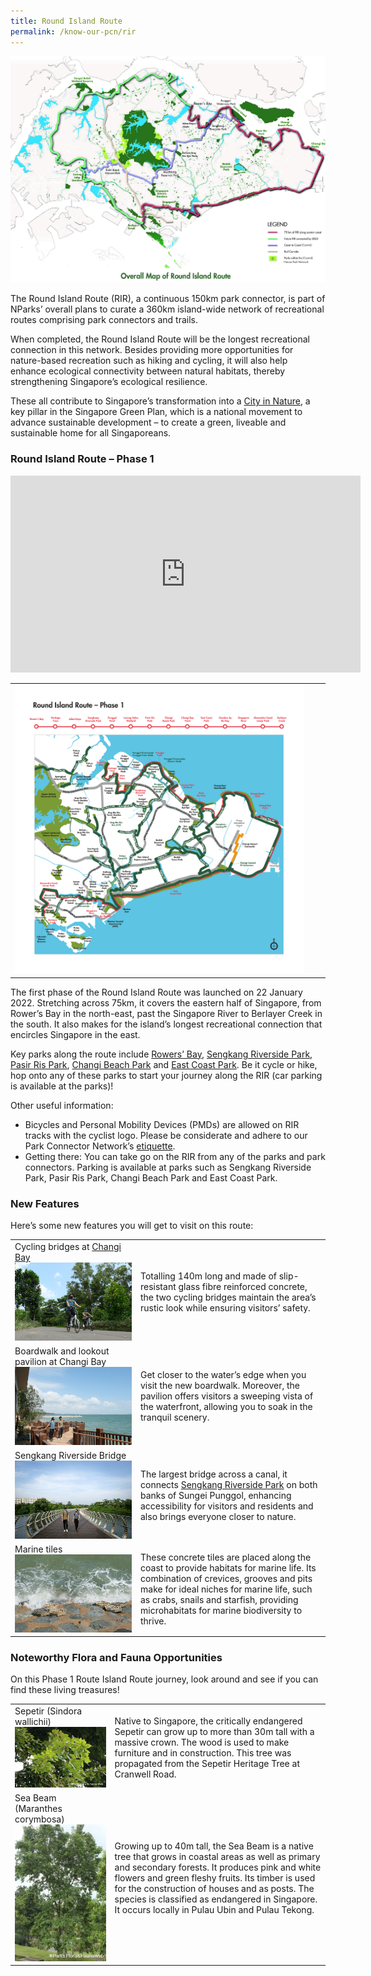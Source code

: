 ```yaml
---
title: Round Island Route
permalink: /know-our-pcn/rir
---
```

![Alt text for image on Isomer site](/images/RIR%20map.jpg)



The Round Island Route (RIR), a continuous 150km park connector, is part of NParks’ overall plans to curate a 360km island-wide network of recreational routes comprising park connectors and trails.

When completed, the Round Island Route will be the longest recreational connection in this network. Besides providing more opportunities for nature-based recreation such as hiking and cycling, it will also help enhance ecological connectivity between natural habitats, thereby strengthening Singapore’s ecological resilience.

These all contribute to Singapore’s transformation into a [City in Nature](https://www.nparks.gov.sg/about-us/city-in-nature), a key pillar in the Singapore Green Plan, which is a national movement to advance sustainable development – to create a green, liveable and sustainable home for all Singaporeans. 

### Round Island Route – Phase 1

<iframe width="560" height="315" src="https://www.youtube.com/embed/kSjn-1riKT4" title="YouTube video player" frameborder="0" allow="accelerometer; autoplay; clipboard-write; encrypted-media; gyroscope; picture-in-picture" allowfullscreen></iframe>




|  |  |  |
| -------- | -------- | -------- |
| ![RIR Phase 1](/images/RIR_Phase_1.png)     |    |     |


The first phase of the Round Island Route was launched on 22 January 2022. Stretching across 75km, it covers the eastern half of Singapore, from Rower’s Bay in the north-east, past the Singapore River to Berlayer Creek in the south. It also makes for the island’s longest recreational connection that encircles Singapore in the east.

Key parks along the route include [Rowers’ Bay](https://www.nparks.gov.sg/gardens-parks-and-nature/parks-and-nature-reserves/lower-seletar-reservoir-park/rowers-bay), [Sengkang Riverside Park](https://www.nparks.gov.sg/gardens-parks-and-nature/parks-and-nature-reserves/sengkang-riverside-park), [Pasir Ris Park](https://www.nparks.gov.sg/gardens-parks-and-nature/park-connector-network/pasir-ris-park), [Changi Beach Park](https://www.nparks.gov.sg/gardens-parks-and-nature/park-connector-network/changi-beach-park) and [East Coast Park](https://www.nparks.gov.sg/gardens-parks-and-nature/park-connector-network/east-coast-park). Be it cycle or hike, hop onto any of these parks to start your journey along the RIR (car parking is available at the parks)!

Other useful information:

* Bicycles and Personal Mobility Devices (PMDs) are allowed on RIR tracks with the cyclist logo. Please be considerate and adhere to our Park Connector Network’s [etiquette](https://www.nparks.gov.sg/gardens-parks-and-nature/dos-and-donts/pcn-etiquette). 
* Getting there:
You can take go on the RIR from any of the parks and park connectors. Parking is available at parks such as Sengkang Riverside Park, Pasir Ris Park, Changi Beach Park and East Coast Park.

### New Features
Here’s some new features you will get to visit on this route:

|  | | 
| -------- | -------- | 
| Cycling bridges at [Changi Bay](https://www.nparks.gov.sg/gardens-parks-and-nature/park-connector-network/changi-bay-pc)![Alt text for image on Isomer site](/images/changi%20bay%20cycling.jpg)| Totalling 140m long and made of slip-resistant glass fibre reinforced concrete, the two cycling bridges maintain the area’s rustic look while ensuring visitors’ safety. |
| Boardwalk and lookout pavilion at Changi Bay ![Alt text for image on Isomer site](/images/3LPA5658.JPG) | Get closer to the water’s edge when you visit the new boardwalk. Moreover, the pavilion offers visitors a sweeping vista of the waterfront, allowing you to soak in the tranquil scenery. |
| Sengkang Riverside Bridge ![Alt text for image on Isomer site](/images/3LPA5686.JPG) | The largest bridge across a canal, it connects [Sengkang Riverside Park](https://www.nparks.gov.sg/gardens-parks-and-nature/parks-and-nature-reserves/sengkang-riverside-park) on both banks of Sungei Punggol, enhancing accessibility for visitors and residents and also brings everyone closer to nature. |
| Marine tiles ![Alt text for image on Isomer site](/images/Sengkang%20Riverside%20Bridge.jpg) | These concrete tiles are placed along the coast to provide habitats for marine life. Its combination of crevices, grooves and pits make for ideal niches for marine life, such as crabs, snails and starfish, providing microhabitats for marine biodiversity to thrive. |

### Noteworthy Flora and Fauna Opportunities
On this Phase 1 Route Island Route journey, look around and see if you can find these living treasures!

| |  |
| -------- | -------- | 
| Sepetir (Sindora wallichii) ![Alt text for image on Isomer site](/images/3LPA5693.JPG) | Native to Singapore, the critically endangered Sepetir can grow up to more than 30m tall with a massive crown. The wood is used to make furniture and in construction. This tree was propagated from the Sepetir Heritage Tree at Cranwell Road. | 
| Sea Beam (Maranthes corymbosa) ![Alt text for image on Isomer site](/images/sea%20beam.jpg) | Growing up to 40m tall, the Sea Beam is a native tree that grows in coastal areas as well as primary and secondary forests. It produces pink and white flowers and green fleshy fruits. Its timber is used for the construction of houses and as posts. The species is classified as endangered in Singapore. It occurs locally in Pulau Ubin and Pulau Tekong.